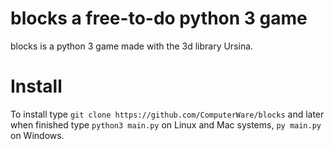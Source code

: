 # blocks a free-to-do python 3 game
blocks is a python 3 game made with the 3d library Ursina.
# Install
To install type `git clone https://github.com/ComputerWare/blocks` and later when finished type `python3 main.py` on Linux and Mac systems, `py main.py` on Windows.
